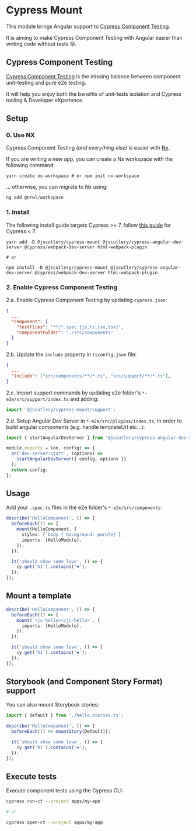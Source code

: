 # Cypress Mount

This module brings Angular support to [Cypress Component Testing](https://docs.cypress.io/guides/component-testing/introduction.html#What-is-Cypress-Component-Testing).

It is aiming to make Cypress Component Testing with Angular easier than writing code without tests 😜.

## Cypress Component Testing

[Cypress Component Testing](https://docs.cypress.io/guides/component-testing/introduction.html#What-is-Cypress-Component-Testing) is the missing balance between component unit-testing and pure e2e testing.

It will help you enjoy both the benefits of unit-tests isolation and Cypress tooling & Developer eXperience.

## Setup

### 0. Use NX

Cypress Component Testing _(and everything else)_ is easier with [Nx](https://nx.dev/latest/angular/getting-started/why-nx).

If you are writing a new app, you can create a Nx workspace with the following command:

```shell
yarn create nx-workspace # or npm init nx-workspace
```

... otherwise, you can migrate to Nx using:

```shell
ng add @nrwl/workspace
```

### 1. Install

The following install guide targets Cypress >= 7, follow [this guide](./docs/experimental-install.md) for Cypress < 7.

```shell
yarn add -D @jscutlery/cypress-mount @jscutlery/cypress-angular-dev-server @cypress/webpack-dev-server html-webpack-plugin

# or

npm install -D @jscutlery/cypress-mount @jscutlery/cypress-angular-dev-server @cypress/webpack-dev-server html-webpack-plugin
```

### 2. Enable Cypress Component Testing

2.a. Enable Cypress Component Testing by updating `cypress.json`:

```json
{
  ...
  "component": {
    "testFiles": "**/*.spec.{js,ts,jsx,tsx}",
    "componentFolder": "./src/components"
  }
}
```

2.b. Update the `include` property in `tsconfig.json` file:

```json
{
  ...
  "include": ["src/components/**/*.ts", "src/support/**/*.ts"],
}
```

2.c. Import support commands by updating e2e folder's `*-e2e/src/support/index.ts` and adding:

```ts
import '@jscutlery/cypress-mount/support';
```

2.d. Setup Angular Dev Server in `*-e2e/src/plugins/index.ts`, in order to build angular components (e.g. handle templateUrl etc...):

```ts
import { startAngularDevServer } from '@jscutlery/cypress-angular-dev-server';

module.exports = (on, config) => {
  on('dev-server:start', (options) =>
    startAngularDevServer({ config, options })
  );
  return config;
};
```

## Usage

Add your `.spec.ts` files in the e2e folder's `*-e2e/src/components`:

```ts
describe('HelloCompanent', () => {
  beforeEach(() => {
    mount(HelloComponent, {
      styles: [`body { background: purple}`],
      imports: [HelloModule],
    });
  });

  it('should show some love', () => {
    cy.get('h1').contains('❤️');
  });
});
```

## Mount a template

```ts
describe('HelloCompanent', () => {
  beforeEach(() => {
    mount(`<jc-hello></jc-hello>`, {
      imports: [HelloModule],
    });
  });

  it('should show some love', () => {
    cy.get('h1').contains('❤️');
  });
});
```

## Storybook (and Component Story Format) support

You can also mount Storybook stories:

```ts
import { Default } from './hello.stories.ts';

describe('HelloCompanent', () => {
  beforeEach(() => mountStory(Default));

  it('should show some love', () => {
    cy.get('h1').contains('❤️');
  });
});
```

## Execute tests

Execute component tests using the Cypress CLI:

```bash
cypress run-ct --project apps/my-app

# or

cypress open-ct --project apps/my-app
```
